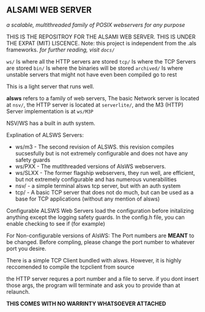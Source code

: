 ## ALSAMI WEB SERVER
*a scalable, multithreaded family of POSIX webservers for any purpose*

THIS IS THE REPOSITROY FOR THE ALSAMI WEB SERVER. THIS IS UNDER THE EXPAT (MIT) LISCENCE.
Note: this project is independent from the .als frameworks.
*for further reading, visit `docs/`*

`ws/` Is where all the HTTP servers are stored
`tcp/` Is where the TCP Servers are stored
`bin/` Is where the binaries will be stored
`archived/` Is where unstable servers that might not have even been compiled go to rest

This is a light server that runs well.

**alsws** refers to a family of web servers, The basic Network server is located at `nsv/`, the HTTP server is located at `serverlite/`, and the M3 (HTTP) Server implementation is at `ws/M3P`

NSV/WS has a built in auth system.

Explination of ALSWS Servers:
* ws/m3 - The second revision of ALSWS. this revision compiles sucsesfully but is not extremely configurable and does not have any safety guards
* ws/PXX - The mutlthreaded versions of AlsWS webservers.
* ws/SLXX - The former flagship webservers, they run well, are efficient, but not extremely configurable and has numerous vunerabilities
* nsv/ - a simple terminal alsws tcp server, but with an auth system
* tcp/ - A basic TCP server that does not do much, but can be used as a base for TCP applications (without any mention of alsws)

Configurable ALSWS Web Servers load the configuration before initalizing anything except the logging safety guards.
In the config.h file, you can enable checking to see if (for example) 

For Non-configurable versions of AlsWS: 
The Port numbers are **MEANT** to be changed. Before compling, please change the port number to whatever port you desire. 

There is a simple TCP Client bundled with alsws. However, it is highly reccomended to compile the tcpclient from source

the HTTP server requres a port number and a file to serve. if you dont insert those args, the program will terminate and ask you to provide than at relaunch.

**THIS COMES WITH NO WARRINTY WHATSOEVER ATTACHED**
